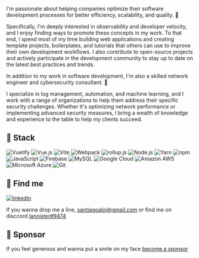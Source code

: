 I'm passionate about helping companies optimize their software development processes for better efficiency, scalability, and quality. 🤩

Specifically, I'm deeply interested in observability and developer velocity, and I enjoy finding ways to promote these concepts in my work. To that end, I spend most of my time building web applications and creating template projects, boilerplates, and tutorials that others can use to improve their own development workflows. I also contribute to open-source projects and actively participate in the development community to stay up to date on the latest best practices and trends.

In addition to my work in software development, I'm also a skilled network engineer and cybersecurity consultant. 🤯

I specialize in log management, automation, and machine learning, and I work with a range of organizations to help them address their specific security challenges. Whether it's optimizing network performance or implementing advanced security measures, I bring a wealth of knowledge and experience to the table to help my clients succeed.

## :wrench: Stack

![Vuetify](https://img.shields.io/static/v1?style=flat&message=Vuetify&color=373e47&logo=Vuetify&logoColor=8DD6F9&label=)
![Vue.js](https://img.shields.io/static/v1?style=flat&message=Vue.js&color=373e47&logo=Vue.js&logoColor=4FC08D&label=)
![Vite](https://img.shields.io/static/v1?style=flat&message=Vite&color=373e47&logo=Vite&logoColor=967cff&label=)
![Webpack](https://img.shields.io/static/v1?style=flat&message=Webpack&color=373e47&logo=Webpack&logoColor=8DD6F9&label=)
![rollup.js](https://img.shields.io/static/v1?style=flat&message=rollup.js&color=373e47&logo=rollup.js&logoColor=fe3333&label=)
![Node.js](https://img.shields.io/static/v1?style=flat&message=Node.js&color=373e47&logo=Node.js&logoColor=6ea35c&label=)
![Yarn](https://img.shields.io/static/v1?style=flat&message=Yarn&color=373e47&logo=Yarn&logoColor=FFFFFF&label=)
![npm](https://img.shields.io/static/v1?style=flat&message=npm&color=373e47&logo=npm&logoColor=FFFFFF&label=)
![JavaScript](https://img.shields.io/static/v1?style=flat&message=JavaScript&color=373e47&logo=JavaScript&logoColor=F7DF1E&label=)
![Firebase](https://img.shields.io/static/v1?style=flat&message=Firebase&color=373e47&logo=Firebase&logoColor=FFCA28&label=)
![MySQL](https://img.shields.io/static/v1?style=flat&message=MySQL&color=373e47&logo=MySQL&logoColor=FFFFFF&label=)
![Google Cloud](https://img.shields.io/static/v1?style=flat&message=Google+Cloud&color=373e47&logo=Google+Cloud&logoColor=FFFFFF&label=)
![Amazon AWS](https://img.shields.io/static/v1?style=flat&message=Amazon+AWS&color=373e47&logo=Amazon+AWS&logoColor=FFFFFF&label=)
![Microsoft Azure](https://img.shields.io/static/v1?style=flat&message=Microsoft+Azure&color=373e47&logo=Microsoft+Azure&logoColor=FFFFFF&label=)
![Git](https://img.shields.io/static/v1?style=flat&message=Git&color=373e47&logo=Git&logoColor=F1502F&label=)

## 📨 Find me

[![linkedin](https://img.shields.io/badge/linkedin-0A66C2?style=flat&logo=linkedin&logoColor=white)](https://www.linkedin.com/in/santiagoaloi/)

If you wanna drop me a line,  santiagoaloi@gmail.com or find me on disccord [lannister#9474](https://discordapp.com/users/lannister#9474) 

## 🥇 Sponsor

If you feel generous and wanna put a smile on my face [become a sponsor](https://github.com/sponsors/santiagoaloi)

